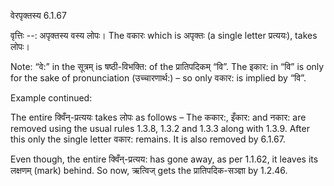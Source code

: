 

 वेरपृक्तस्य 6.1.67 


वृत्तिः --: अपृक्तस्य वस्य लोपः। The वकारः which is अपृक्तः (a single letter प्रत्ययः), takes लोपः। 

Note: “वे:” in the सूत्रम् is षष्ठी-विभक्ति: of the प्रातिपदिकम् “वि”. The इकार: in “वि” is only for the sake of pronunciation (उच्चारणार्थ:) – so only वकार: is implied by “वि”. 


Example continued: 


The entire क्विँन्-प्रत्ययः takes लोपः as follows – The ककार:, इँकार: and नकार: are removed using the usual rules 1.3.8, 1.3.2 and 1.3.3 along with 1.3.9. After this only the single letter वकार: remains. It is also removed by 6.1.67. 


Even though, the entire क्विँन्-प्रत्यय: has gone away, as per 1.1.62, it leaves its लक्षणम् (mark) behind. So now, ऋत्विज् gets the प्रातिपदिक-सञ्ज्ञा by 1.2.46. 


